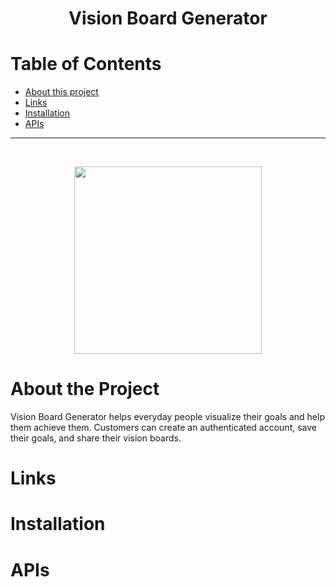 <h1 align="center"> Vision Board Generator</h1>

# Table of Contents

- [About this project](#about)
- [Links](#links)
- [Installation](#install)
- [APIs](#apis)

<hr />
<br />

<p align="center">
 <img width="300" height="300" src="https://github.com/mariaykim/VisionBoardGenerator/assets/80354714/ede922d0-9178-4eeb-877b-951e4750ceae">
</p>

# About the Project <a name="about"></a>

Vision Board Generator helps everyday people visualize their goals and help them achieve them. Customers can create an authenticated account, save their goals, and share their vision boards.

# Links <a name="links"></a>

# Installation <a name="install"></a>

# APIs <a name="apis"></a>
